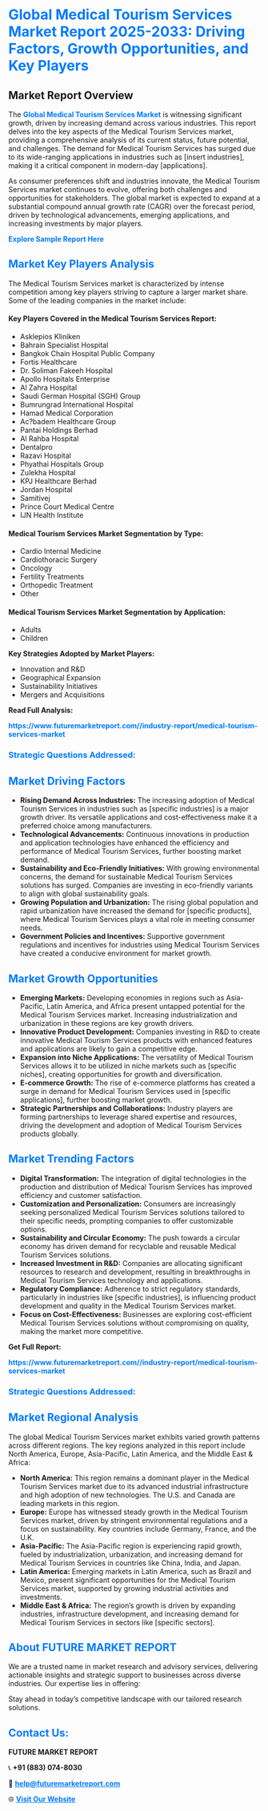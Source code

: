<h1 style="color: #007BFF;">Global Medical Tourism Services Market Report 2025-2033: Driving Factors, Growth Opportunities, and Key Players</h1>

<section id="overview">
<h2>Market Report Overview</h2>
<p>The <a href="https://www.futuremarketreport.com//industry-report/medical-tourism-services-market" style="color: #007BFF; text-decoration: none;"><strong>Global Medical Tourism Services Market</strong></a> is witnessing significant growth, driven by increasing demand across various industries. This report delves into the key aspects of the Medical Tourism Services market, providing a comprehensive analysis of its current status, future potential, and challenges. The demand for Medical Tourism Services has surged due to its wide-ranging applications in industries such as [insert industries], making it a critical component in modern-day [applications].</p>
<p>As consumer preferences shift and industries innovate, the Medical Tourism Services market continues to evolve, offering both challenges and opportunities for stakeholders. The global market is expected to expand at a substantial compound annual growth rate (CAGR) over the forecast period, driven by technological advancements, emerging applications, and increasing investments by major players.</p>
</section>

<section id="overview">
<p><a href="https://www.futuremarketreport.com//request-sample/reportId=78943" style="color: #007BFF; text-decoration: none;"><strong>Explore Sample Report Here</strong></a></p>
</section>

<section id="key-players">
<h2 style="color: #007BFF;">Market Key Players Analysis</h2>
<p>The Medical Tourism Services market is characterized by intense competition among key players striving to capture a larger market share. Some of the leading companies in the market include:</p>
<h4>Key Players Covered in the Medical Tourism Services Report:</h4>
<ul><li>Asklepios Kliniken</li><li>Bahrain Specialist Hospital</li><li>Bangkok Chain Hospital Public Company</li><li>Fortis Healthcare</li><li>Dr. Soliman Fakeeh Hospital</li><li>Apollo Hospitals Enterprise</li><li>Al Zahra Hospital</li><li>Saudi German Hospital (SGH) Group</li><li>Bumrungrad International Hospital</li><li>Hamad Medical Corporation</li><li>Ac?badem Healthcare Group</li><li>Pantai Holdings Berhad</li><li>Al Rahba Hospital</li><li>Dentalpro</li><li>Razavi Hospital</li><li>Phyathai Hospitals Group</li><li>Zulekha Hospital</li><li>KPJ Healthcare Berhad</li><li>Jordan Hospital</li><li>Samitivej</li><li>Prince Court Medical Centre</li><li>IJN Health Institute</li></ul>
<h4>Medical Tourism Services Market Segmentation by Type:</h4>
<ul><li>Cardio Internal Medicine</li><li>Cardiothoracic Surgery</li><li>Oncology</li><li>Fertility Treatments</li><li>Orthopedic Treatment</li><li>Other</li></ul>

<h4>Medical Tourism Services Market Segmentation by Application:</h4>
<ul><li>Adults</li><li>Children</li></ul>
<p><strong>Key Strategies Adopted by Market Players:</strong></p>
<ul>
<li>Innovation and R&D</li>
<li>Geographical Expansion</li>
<li>Sustainability Initiatives</li>
<li>Mergers and Acquisitions</li>
</ul>
</section>

<section>
<p><strong>Read Full Analysis: </strong></p><a href="https://www.futuremarketreport.com//industry-report/medical-tourism-services-market" style="color: #007BFF; text-decoration: none;"><strong>https://www.futuremarketreport.com//industry-report/medical-tourism-services-market</strong></a>
<h3 style="color: #007BFF;">Strategic Questions Addressed:</h3>
</section>

<section id="driving-factors">
<h2 style="color: #007BFF;">Market Driving Factors</h2>
<ul>
<li><strong>Rising Demand Across Industries:</strong> The increasing adoption of Medical Tourism Services in industries such as [specific industries] is a major growth driver. Its versatile applications and cost-effectiveness make it a preferred choice among manufacturers.</li>
<li><strong>Technological Advancements:</strong> Continuous innovations in production and application technologies have enhanced the efficiency and performance of Medical Tourism Services, further boosting market demand.</li>
<li><strong>Sustainability and Eco-Friendly Initiatives:</strong> With growing environmental concerns, the demand for sustainable Medical Tourism Services solutions has surged. Companies are investing in eco-friendly variants to align with global sustainability goals.</li>
<li><strong>Growing Population and Urbanization:</strong> The rising global population and rapid urbanization have increased the demand for [specific products], where Medical Tourism Services plays a vital role in meeting consumer needs.</li>
<li><strong>Government Policies and Incentives:</strong> Supportive government regulations and incentives for industries using Medical Tourism Services have created a conducive environment for market growth.</li>
</ul>
</section>

<section id="growth-opportunities">
<h2 style="color: #007BFF;">Market Growth Opportunities</h2>
<ul>
<li><strong>Emerging Markets:</strong> Developing economies in regions such as Asia-Pacific, Latin America, and Africa present untapped potential for the Medical Tourism Services market. Increasing industrialization and urbanization in these regions are key growth drivers.</li>
<li><strong>Innovative Product Development:</strong> Companies investing in R&D to create innovative Medical Tourism Services products with enhanced features and applications are likely to gain a competitive edge.</li>
<li><strong>Expansion into Niche Applications:</strong> The versatility of Medical Tourism Services allows it to be utilized in niche markets such as [specific niches], creating opportunities for growth and diversification.</li>
<li><strong>E-commerce Growth:</strong> The rise of e-commerce platforms has created a surge in demand for Medical Tourism Services used in [specific applications], further boosting market growth.</li>
<li><strong>Strategic Partnerships and Collaborations:</strong> Industry players are forming partnerships to leverage shared expertise and resources, driving the development and adoption of Medical Tourism Services products globally.</li>
</ul>
</section>

<section id="trending-factors">
<h2 style="color: #007BFF;">Market Trending Factors</h2>
<ul>
<li><strong>Digital Transformation:</strong> The integration of digital technologies in the production and distribution of Medical Tourism Services has improved efficiency and customer satisfaction.</li>
<li><strong>Customization and Personalization:</strong> Consumers are increasingly seeking personalized Medical Tourism Services solutions tailored to their specific needs, prompting companies to offer customizable options.</li>
<li><strong>Sustainability and Circular Economy:</strong> The push towards a circular economy has driven demand for recyclable and reusable Medical Tourism Services solutions.</li>
<li><strong>Increased Investment in R&D:</strong> Companies are allocating significant resources to research and development, resulting in breakthroughs in Medical Tourism Services technology and applications.</li>
<li><strong>Regulatory Compliance:</strong> Adherence to strict regulatory standards, particularly in industries like [specific industries], is influencing product development and quality in the Medical Tourism Services market.</li>
<li><strong>Focus on Cost-Effectiveness:</strong> Businesses are exploring cost-efficient Medical Tourism Services solutions without compromising on quality, making the market more competitive.</li>
</ul>
</section>

<section>
<p><strong>Get Full Report: </strong></p><a href="https://www.futuremarketreport.com//industry-report/medical-tourism-services-market" style="color: #007BFF; text-decoration: none;"><strong>https://www.futuremarketreport.com//industry-report/medical-tourism-services-market</strong></a>
<h3 style="color: #007BFF;">Strategic Questions Addressed:</h3>
</section>


<section id="regional-analysis">
<h2 style="color: #007BFF;">Market Regional Analysis</h2>
<p>The global Medical Tourism Services market exhibits varied growth patterns across different regions. The key regions analyzed in this report include North America, Europe, Asia-Pacific, Latin America, and the Middle East & Africa:</p>
<ul>
<li><strong>North America:</strong> This region remains a dominant player in the Medical Tourism Services market due to its advanced industrial infrastructure and high adoption of new technologies. The U.S. and Canada are leading markets in this region.</li>
<li><strong>Europe:</strong> Europe has witnessed steady growth in the Medical Tourism Services market, driven by stringent environmental regulations and a focus on sustainability. Key countries include Germany, France, and the U.K.</li>
<li><strong>Asia-Pacific:</strong> The Asia-Pacific region is experiencing rapid growth, fueled by industrialization, urbanization, and increasing demand for Medical Tourism Services in countries like China, India, and Japan.</li>
<li><strong>Latin America:</strong> Emerging markets in Latin America, such as Brazil and Mexico, present significant opportunities for the Medical Tourism Services market, supported by growing industrial activities and investments.</li>
<li><strong>Middle East & Africa:</strong> The region’s growth is driven by expanding industries, infrastructure development, and increasing demand for Medical Tourism Services in sectors like [specific sectors].</li>
</ul>
</section>

<footer>
<h2 style="color: #007BFF;">About FUTURE MARKET REPORT</h2>
<p>We are a trusted name in market research and advisory services, delivering actionable insights and strategic support to businesses across diverse industries. Our expertise lies in offering:</p>

<p>Stay ahead in today’s competitive landscape with our tailored research solutions.</p>

<h2 style="color: #007BFF;">Contact Us:</h2>
<p><strong>FUTURE MARKET REPORT</strong></p>
<p>📞 <strong>+91 (883) 074-8030</strong></p>
<p>📧 <strong><a href="mailto:help@futuremarketreport.com" style="color: #007BFF;">help@futuremarketreport.com</a></strong></p>
<p>🌐 <strong><a href="https://www.futuremarketreport.com/" style="color: #007BFF;">Visit Our Website</a></strong></p>
</footer>